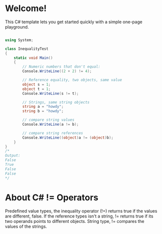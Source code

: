 # Welcome!

This C# template lets you get started quickly with a simple one-page playground.

```C# runnable

using System;

class InequalityTest
{
    static void Main()
    {
        // Numeric numbers that don't equal:
        Console.WriteLine((2 + 2) != 4);

        // Reference equality, two objects, same value
        object s = 1;
        object t = 1;
        Console.WriteLine(s != t);

        // Strings, same string objects
        string a = "howdy";
        string b = "howdy";

        // compare string values
        Console.WriteLine(a != b);

        // compare string references
        Console.WriteLine((object)a != (object)b);
    }
}
/*
Output:
False
True
False
False
*/
```

# About C# != Operators

Predefined value types, the inequality operator (!=) returns true if the values are different, false. If the reference types isn't a string, != returns true if its two operands points to different objects. String type, != compares the values of the strings.


